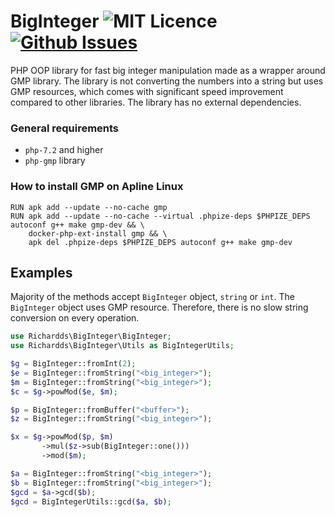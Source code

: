 # BigInteger ![MIT Licence](https://img.shields.io/github/license/richardds/BigInteger) <a href="http://github.com/richardds/BigInteger/issues" target="_blank">![Github Issues](https://img.shields.io/github/issues/richardds/BigInteger.svg)</a>
PHP OOP library for fast big integer manipulation made as a wrapper around GMP library.
The library is not converting the numbers into a string but uses GMP resources, which
comes with significant speed improvement compared to other libraries. The library has no external dependencies.
### General requirements
- `php-7.2` and higher
- `php-gmp` library

### How to install GMP on Apline Linux
```shell
RUN apk add --update --no-cache gmp
RUN apk add --update --no-cache --virtual .phpize-deps $PHPIZE_DEPS autoconf g++ make gmp-dev && \
    docker-php-ext-install gmp && \
    apk del .phpize-deps $PHPIZE_DEPS autoconf g++ make gmp-dev
```

## Examples
Majority of the methods accept `BigInteger` object, `string` or `int`.
The `BigInteger` object uses GMP resource. Therefore, there is no slow string conversion on every operation.

```php
use Richardds\BigInteger\BigInteger;
use Richardds\BigInteger\Utils as BigIntegerUtils;

$g = BigInteger::fromInt(2);
$e = BigInteger::fromString("<big_integer>");
$m = BigInteger::fromString("<big_integer>");
$c = $g->powMod($e, $m);

$p = BigInteger::fromBuffer("<buffer>");
$z = BigInteger::fromString("<big_integer>");

$x = $g->powMod($p, $m)
       ->mul($z->sub(BigInteger::one()))
       ->mod($m);

$a = BigInteger::fromString("<big_integer>");
$b = BigInteger::fromString("<big_integer>");
$gcd = $a->gcd($b);
$gcd = BigIntegerUtils::gcd($a, $b);
```
